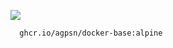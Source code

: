 ![ ](https://img.shields.io/docker/v/_/alpine?arch=amd64&sort=date&label=:alpine&style=plastic&logo=%20)

```
  ghcr.io/agpsn/docker-base:alpine
```
 

